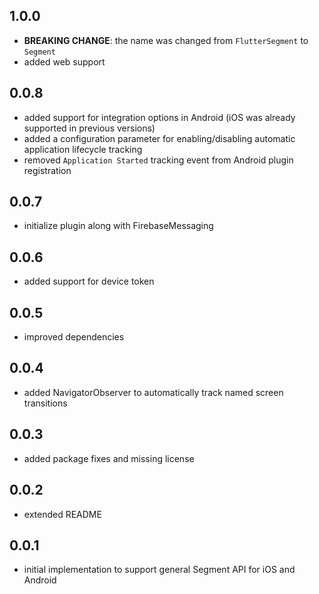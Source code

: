 ## 1.0.0
* **BREAKING CHANGE**: the name was changed from `FlutterSegment` to `Segment`
* added web support

## 0.0.8
* added support for integration options in Android (iOS was already supported in previous versions)
* added a configuration parameter for enabling/disabling automatic application lifecycle tracking
* removed `Application Started` tracking event from Android plugin registration

## 0.0.7
* initialize plugin along with FirebaseMessaging

## 0.0.6
* added support for device token

## 0.0.5
* improved dependencies

## 0.0.4
* added NavigatorObserver to automatically track named screen transitions

## 0.0.3
* added package fixes and missing license

## 0.0.2
* extended README

## 0.0.1
* initial implementation to support general Segment API for iOS and Android

